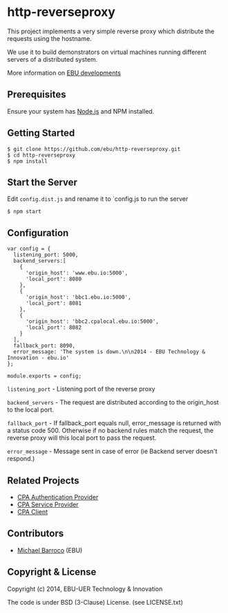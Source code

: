 # http-reverseproxy

This project implements a very simple reverse proxy which distribute the requests using the hostname.

We use it to build demonstrators on virtual machines running different servers of a distributed system.

More information on [EBU developments](http://www.ebu.io)


## Prerequisites

Ensure your system has [Node.js](http://nodejs.org/) and NPM installed.

## Getting Started

    $ git clone https://github.com/ebu/http-reverseproxy.git
    $ cd http-reverseproxy
    $ npm install

## Start the Server

  Edit `config.dist.js` and rename it to `config.js to run the server

    $ npm start

## Configuration

    var config = {
      listening_port: 5000,
      backend_servers:[
        {
          'origin_host': 'www.ebu.io:5000',
          'local_port': 8080
        },
        {
          'origin_host': 'bbc1.ebu.io:5000',
          'local_port': 8081
        },
        {
          'origin_host': 'bbc2.cpalocal.ebu.io:5000',
          'local_port': 8082
        }
      ],
      fallback_port: 8090,
      error_message: 'The system is down.\n\n2014 - EBU Technology & Innovation - ebu.io'
    };

    module.exports = config;


`listening_port` - Listening port of the reverse proxy

`backend_servers` - The request are distributed according to the origin_host to the local port.

`fallback_port` - If fallback_port equals null, error_message is returned with a status code 500.
Otherwise if no backend rules match the request, the reverse proxy will this local port to pass the request.

`error_message` - Message sent in case of error (ie Backend server doesn't respond.)


## Related Projects

* [CPA Authentication Provider](https://github.com/ebu/cpa-auth-provider)
* [CPA Service Provider](https://github.com/ebu/cpa-service-provider)
* [CPA Client](https://github.com/ebu/cpa-client)


## Contributors

* [Michael Barroco](https://github.com/barroco) (EBU)


## Copyright & License

Copyright (c) 2014, EBU-UER Technology & Innovation

The code is under BSD (3-Clause) License. (see LICENSE.txt)
